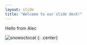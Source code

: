 ```yaml
---
layout: slide
title: "Welcome to our slide deck!"
---
```


Hello from Alec

![snowoctocat](https://octodex.github.com/images/snowoctocat.png)
{: .center}
